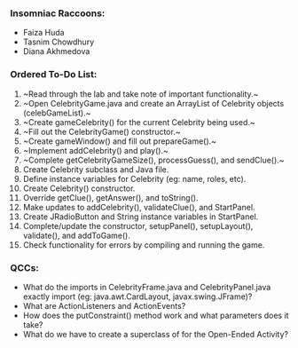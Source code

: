 ### Insomniac Raccoons:
* Faiza Huda
* Tasnim Chowdhury
* Diana Akhmedova

### Ordered To-Do List:
1. ~Read through the lab and take note of important functionality.~
2. ~Open CelebrityGame.java and create an ArrayList of Celebrity objects (celebGameList).~
3. ~Create gameCelebrity() for the current Celebrity being used.~
4. ~Fill out the CelebrityGame() constructor.~
5. ~Create gameWindow() and fill out prepareGame().~
6. ~Implement addCelebrity() and play().~
7. ~Complete getCelebrityGameSize(), processGuess(), and sendClue().~
8. Create Celebrity subclass and Java file.
9. Define instance variables for Celebrity (eg: name, roles, etc).
10. Create Celebrity() constructor.
11. Override getClue(), getAnswer(), and toString().
12. Make updates to addCelebrity(), validateClue(), and StartPanel.
13. Create JRadioButton and String instance variables in StartPanel.
14. Complete/update the constructor, setupPanel(), setupLayout(), validate(), and addToGame().
15. Check functionality for errors by compiling and running the game.

### QCCs:
* What do the imports in CelebrityFrame.java and CelebrityPanel.java exactly import (eg: java.awt.CardLayout, javax.swing.JFrame)?
* What are ActionListeners and ActionEvents?
* How does the putConstraint() method work and what parameters does it take?
* What do we have to create a superclass of for the Open-Ended Activity?
